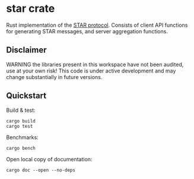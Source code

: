 # star crate

Rust implementation of the [STAR
protocol](https://arxiv.org/abs/2109.10074). Consists of client API
functions for generating STAR messages, and server aggregation
functions.

## Disclaimer

WARNING the libraries present in this workspace have not been audited,
use at your own risk! This code is under active development and may
change substantially in future versions.

## Quickstart

Build & test:
```
cargo build
cargo test
```

Benchmarks:
```
cargo bench
```

Open local copy of documentation:
```
cargo doc --open --no-deps
```
